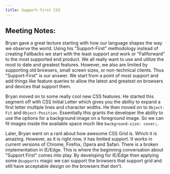 ```yaml
---
title: Support-first CSS
---
```


## Meeting Notes:

Bryan gave a great lecture starting with how our language shapes the way we observe the world.  Using his "Support-First" methodology instead of creating Fallbacks we start with the least support and work or "Fallforward" to the most supported end product.  We all really want to use and utilize the most to date and greatest features.  However, we also are limited by supporting old browsers, small screen sizes, or non-technical clients.  Thus "Support-First" is our answer.  We start from a point of most support and add things like feature queries to allow the latest and greatest on browsers and devices that support them.

Bryan moved on to some really cool new CSS features.  He started this segment off with CSS Initial Letter which gives you the ability to expand a first letter multiple lines and character widths.  He then moved on to `Object-Fit` and `Object-Position`.  Essentially this grants the developer the ability to use the options for a background image on a foreground image.  So we can fit images inside the available space much like `background-size: cover;`.

Later, Bryan went on a rant about how awesome CSS Grid is.  Which it is amazing.  However, as it is right now, it has limited support.  It works in current versions of Chrome, Firefox, Opera and Safari.  There is a broken implementation in IE/Edge.  This is where the beginning conversation about "Support First" comes into play.  By developing for IE/Edge then applying some `@supports` magic we can support the browsers that support grid and still have acceptable design on the browsers that don't.


